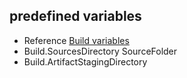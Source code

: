 ## predefined variables 
- Reference [Build variables ](https://learn.microsoft.com/en-us/azure/devops/pipelines/build/variables?view=azure-devops&tabs=yaml#build-variables-devops-services)
- Build.SourcesDirectory	SourceFolder
- Build.ArtifactStagingDirectory

